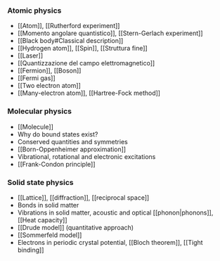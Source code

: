 ### Atomic physics
- [[Atom]], [[Rutherford experiment]]
- [[Momento angolare quantistico]], [[Stern-Gerlach experiment]]
- [[Black body#Classical description]]
- [[Hydrogen atom]], [[Spin]], [[Struttura fine]]
- [[Laser]]
- [[Quantizzazione del campo elettromagnetico]]
- [[Fermion]], [[Boson]]
- [[Fermi gas]]
- [[Two electron atom]]
- [[Many-electron atom]], [[Hartree-Fock method]]
### Molecular physics
- [[Molecule]]
- Why do bound states exist?
- Conserved quantities and symmetries
- [[Born-Oppenheimer approximation]]
- Vibrational, rotational and electronic excitations
- [[Frank-Condon principle]]
### Solid state physics
- [[Lattice]], [[diffraction]], [[reciprocal space]]
- Bonds in solid matter
- Vibrations in solid matter, acoustic and optical [[phonon|phonons]], [[Heat capacity]]
- [[Drude model]] (quantitative approach)
- [[Sommerfeld model]]
- Electrons in periodic crystal potential, [[Bloch theorem]], [[Tight binding]]
